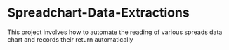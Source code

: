 # Spreadchart-Data-Extractions
This project involves how to automate the reading of various spreads data chart and records their return automatically
